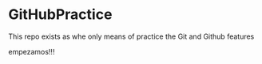 # GitHubPractice
This repo exists as whe only means of practice the Git and Github features

empezamos!!! 
